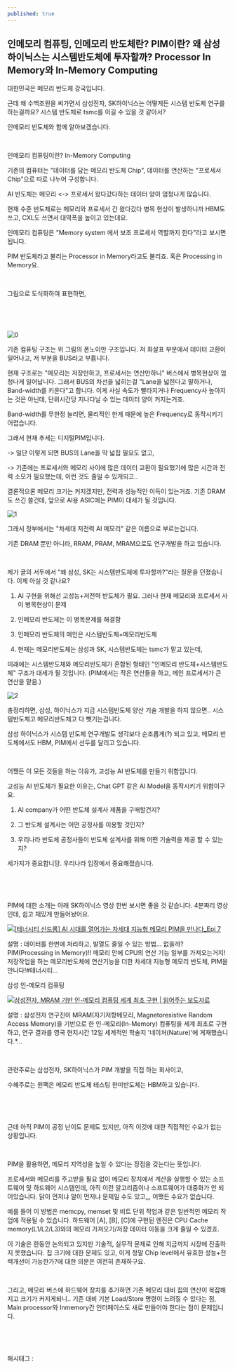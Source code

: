 ```yaml
---
published: true
---
```

## 인메모리 컴퓨팅, 인메모리 반도체란? PIM이란? 왜 삼성 하이닉스는 시스템반도체에 투자할까? Processor In Memory와 In-Memory Computing

대한민국은 메모리 반도체 강국입니다.

근데 왜 수백조원을 써가면서 삼성전자, SK하이닉스는 어떻게든 시스템 반도체 연구를 하는걸까요? 시스템 반도체로 tsmc를 이길 수 있을 것 같아서?

인메모리 반도체와 함께 알아보겠습니다.

​

인메모리 컴퓨팅이란? In-Memory Computing

기존의 컴퓨터는 "데이터를 담는 메모리 반도체 Chip", 데이터를 연산하는 "프로세서 Chip"으로 따로 나누어 구성합니다.

AI 반도체는 메모리 <-> 프로세서 왔다갔다하는 데이터 양이 엄청나게 많습니다.

현재 수준 반도체로는 메모리와 프로세서 간 왔다갔다 병목 현상이 발생하니까 HBM도 쓰고, CXL도 쓰면서 대역폭을 높이고 있는데요.

인메모리 컴퓨팅은 "Memory system 에서 보조 프로세서 역할까지 한다"라고 보시면 됩니다.

PIM 반도체라고 불리는 Processor in Memory라고도 불리죠. 혹은 Processing in Memory요.

​

그림으로 도식화하여 표현하면,

​

​

![0](/assets/img/223292963243/0.png)

기존 컴퓨팅 구조는 위 그림의 폰노이만 구조입니다. 저 화살표 부분에서 데이터 교환이 일어나고, 저 부분을 BUS라고 부릅니다.

현재 구조로는 "메모리는 저장만하고, 프로세서는 연산만하니" 버스에서 병목현상이 엄청나게 일어납니다. 그래서 BUS의 차선을 넓히는걸 "Lane을 넓힌다고 말하거나, Band-width를 키운다"고 합니다. 이게 사실 속도가 빨라지거나 Frequency사 높아지는 것은 아닌데, 단위시간당 지나다닐 수 있는 데이터 양이 커지는거죠.

Band-width를 무한정 늘리면, 물리적인 한계 때문에 높은 Frequency로 동작시키기 어렵습니다.

그래서 현재 추세는 디지털PIM입니다. 

-> 일단 이렇게 되면 BUS의 Lane을 막 넓힙 필요도 없고,

-> 기존에는 프로세서와 메모리 사이에 많은 데이터 교환이 필요했기에 많은 시간과 전력 소모가 필요했는데, 이런 것도 줄일 수 있게되고..

결론적으론 메모리 크기는 커지겠지만, 전력과 성능적인 이득이 있는거죠. 기존 DRAM도 쓰긴 쓸건데, 앞으로 AI용 ASIC에는 PIM이 대세가 될 것입니다.

![1](/assets/img/223292963243/1.png)

그래서 정부에서는 "차세대 저전력 AI 메모리" 같은 이름으로 부르는겁니다.

기존 DRAM 뿐만 아니라, RRAM, PRAM, MRAM으로도 연구개발을 하고 있습니다.

​

제가 글의 서두에서 "왜 삼성, SK는 시스템반도체에 투자할까?"라는 질문을 던졌습니다. 이제 아실 것 같나요?

1) AI 구현을 위해선 고성능+저전력 반도체가 필요. 그러나 현재 메모리와 프로세서 사이 병목현상이 문제

2) 인메모리 반도체는 이 병목문제를 해결함

3) 인메모리 반도체의 메인은 시스템반도체+메모리반도체

4) 현재는 메모리반도체는 삼성과 SK, 시스템반도체는 tsmc가 맡고 있는데,

미래에는 시스템반도체와 메모리반도체가 혼합된 형태인 "인메모리 반도체+시스템반도체" 구조가 대세가 될 것입니다. (PIM에서는 작은 연산들을 하고, 메인 프로세서가 큰 연산을 맡음.)

![2](/assets/img/223292963243/2.png)

총정리하면,  삼성, 하이닉스가 지금 시스템반도체 양산 기술 개발을 하지 않으면.. 시스템반도체고 메모리반도체고 다 뺏기는겁니다.

삼성 하이닉스가 시스템 반도체 연구개발도 생각보다 순조롭게(?) 되고 있고, 메모리 반도체에서도 HBM, PIM에서 선두를 달리고 있습니다.

​

어쨌든 이 모든 것들을 하는 이유가, 고성능 AI 반도체를 만들기 위함입니다.

고성능 AI 반도체가 필요한 이유는, Chat GPT 같은 AI Model을 동작시키기 위함이구요.

1) AI company가 어떤 반도체 설계사 제품을 구매할건지?

2) 그 반도체 설계사는 어떤 공정사를 이용할 것인지?

3) 우리나라 반도체 공정사들이 반도체 설계사를 위해 어떤 기술력을 제공 할 수 있는지?

세가지가 중요합니당. 우리나라 입장에서 중요해졌습니다.

​

​

PIM에 대한 소개는 아래 SK하이닉스 영상 한번 보시면 좋을 것 같습니다. 4분짜리 영상인데, 쉽고 재밌게 만들어놨어요.

[![[테너시티 신드롬] AI 시대를 열어가는 차세대 지능형 메모리 PIM을 만나다_Epi 7](https://i.ytimg.com/vi/rvLJqF-GL4E/hqdefault.jpg)](https://youtu.be/rvLJqF-GL4E?si=-BXwixslKNK4BtoO)

설명 : 데이터를 한번에 처리하고, 발열도 줄일 수 있는 방법... 없을까? PIM(Processing in Memory)!! 메모리 안에 CPU의 연산 기능 일부를 가져오는거지! 저장작업을 하는 메모리반도체에 연산기능을 더한 차세대 지능형 메모리 반도체, PIM을 만나다!#테너시티...

삼성 인-메모리 컴퓨팅

[![삼성전자, MRAM 기반 인-메모리 컴퓨팅 세계 최초 구현 | 읽어주는 보도자료](https://i.ytimg.com/vi/mxMBakcH-tU/hqdefault.jpg)](https://youtu.be/mxMBakcH-tU?si=66SNukl39YQ00QzW)

설명 : 삼성전자 연구진이 MRAM(자기저항메모리, Magnetoresistive Random Access Memory)을 기반으로 한 인-메모리(In-Memory) 컴퓨팅을 세계 최초로 구현하고, 연구 결과를 영국 현지시간 12일 세계적인 학술지 '네이처(Nature)'에 게재했습니다.*...

​

관련주로는 삼성전자, SK하이닉스가 PIM 개발을 직접 하는 회사이고,

수혜주로는 원팩은 메모리 반도체 테스팅 한미반도체는 HBM하고 있습니다.

​

​

근데 아직 PIM이 공정 난이도 문제도 있지만, 아직 이것에 대한 직접적인 수요가 없는 상황입니다.

​

PIM을 활용하면, 메모리 지역성을 높일 수 있다는 장점을 갖는다는 뜻입니다.

프로세서와 메모리를 주고받을 필요 없이 메모리 장치에서 계산을 실행할 수 있는 소프트웨어 및 하드웨어 시스템인데, 아직 이런 알고리즘이나 소프트웨어가 대중화가 안 되어있습니다. 닭이 먼저냐 알이 먼저냐 문제일 수도 있고,,, 어쨌든 수요가 없습니다.

예를 들어 이 방법은 memcpy, memset 및 비트 단위 작업과 같은 일반적인 메모리 작업에 적용될 수 있습니다. 하드웨어 [A], [B], [C]에 구현된 엔진은 CPU Cache memory(L1/L2/L3)와의 메모리 가져오기/저장 데이터 이동을 크게 줄일 수 있겠죠.

이 기술은 한동안 논의되고 있지만 기술적, 실무적 문제로 인해 지금까지 시장에 진출하지 못했습니다. 칩 크기에 대한 문제도 있고, 이게 정말 Chip level에서 유효한 성능+전력개선이 가능한가?에 대한 의문은 여전히 존재하구요.

​

그리고, 메모리 버스에 하드웨어 장치를 추가하면 기존 메모리 대비 칩의 연산이 복잡해지고 크기가 커지게되니.. 기존 대비 기본 Load/Store 명령이 느려질 수 있다는 점, Main processor와 Inmemory간 인터페이스도 새로 만들어야 한다는 점이 문제입니다.

​

​

 해시태그 : 